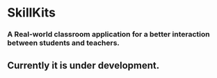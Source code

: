# SkillKits

### A Real-world classroom application for a better interaction between students and teachers.
## Currently it is under development.
